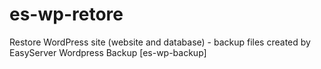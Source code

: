 # es-wp-retore
Restore WordPress site (website and database) - backup files created by EasyServer Wordpress Backup [es-wp-backup]
